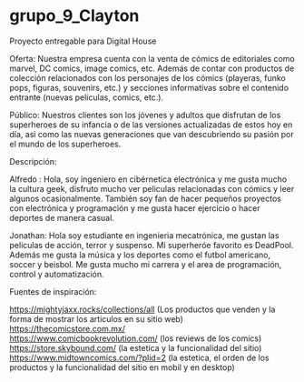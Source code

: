 # grupo_9_Clayton
Proyecto entregable para Digital House

Oferta: 
Nuestra empresa cuenta con la venta de cómics de editoriales como marvel, DC comics, image comics, etc.
Además de contar con productos de colección relacionados con los personajes de los cómics (playeras, funko pops, figuras, souvenirs, etc.) y secciones informativas sobre el contenido entrante (nuevas peliculas, comics, etc.).

Público:
Nuestros clientes son los jóvenes y adultos que disfrutan de los superheroes de su infancia o de las
versiones actualizadas de estos hoy en día, asi como las nuevas generaciones que van descubriendo su pasión por 
el mundo de los superheroes.

Descripción:

Alfredo : Hola, soy ingeniero en cibérnetica electrónica y me gusta mucho la cultura geek, disfruto mucho ver peliculas
relacionadas con cómics y leer algunos ocasionalmente. También soy fan de hacer pequeños proyectos con electrónica y
programación y me gusta hacer ejercicio o hacer deportes de manera casual.

Jonathan: Hola soy estudiante en ingenieria mecatrónica, me gustan las peliculas de acción, terror y suspenso. Mi superheróe favorito
es DeadPool. Además me gusta la música y los deportes como el futbol americano, soccer y beisbol. Me gusta mucho mi carrera y el 
area de programación, control y automatización.






Fuentes de inspiración:

https://mightyjaxx.rocks/collections/all  (Los productos que venden y la forma de mostrar los articulos en su sitio web)
https://thecomicstore.com.mx/   
https://www.comicbookrevolution.com/  (los reviews de los comics)
https://store.skybound.com/  (la estetica y la funcionalidad del sitio)
https://www.midtowncomics.com/?plid=2  (la estetica, el orden de los productos y la funcionalidad del sitio en mobil y en desktop)
